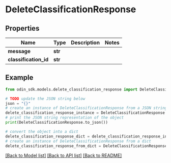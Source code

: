 # DeleteClassificationResponse


## Properties

Name | Type | Description | Notes
------------ | ------------- | ------------- | -------------
**message** | **str** |  | 
**classification_id** | **str** |  | 

## Example

```python
from odin_sdk.models.delete_classification_response import DeleteClassificationResponse

# TODO update the JSON string below
json = "{}"
# create an instance of DeleteClassificationResponse from a JSON string
delete_classification_response_instance = DeleteClassificationResponse.from_json(json)
# print the JSON string representation of the object
print(DeleteClassificationResponse.to_json())

# convert the object into a dict
delete_classification_response_dict = delete_classification_response_instance.to_dict()
# create an instance of DeleteClassificationResponse from a dict
delete_classification_response_from_dict = DeleteClassificationResponse.from_dict(delete_classification_response_dict)
```
[[Back to Model list]](../README.md#documentation-for-models) [[Back to API list]](../README.md#documentation-for-api-endpoints) [[Back to README]](../README.md)


